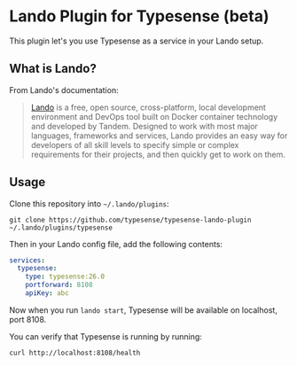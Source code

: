 # Lando Plugin for Typesense (beta)

This plugin let's you use Typesense as a service in your Lando setup.

## What is Lando?

From Lando's documentation:

> [Lando](https://lando.dev/) is a free, open source, cross-platform, local development environment and DevOps tool built on Docker container technology and developed by Tandem. Designed to work with most major languages, frameworks and services, Lando provides an easy way for developers of all skill levels to specify simple or complex requirements for their projects, and then quickly get to work on them.

## Usage

Clone this repository into `~/.lando/plugins`:

```shell
git clone https://github.com/typesense/typesense-lando-plugin ~/.lando/plugins/typesense
```

Then in your Lando config file, add the following contents:

```yaml
services:
  typesense:
    type: typesense:26.0
    portforward: 8108
    apiKey: abc
```

Now when you run `lando start`, Typesense will be available on localhost, port 8108.

You can verify that Typesense is running by running:

```shell
curl http://localhost:8108/health
```
